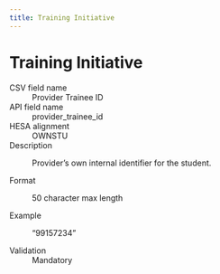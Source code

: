 ```yaml
---
title: Training Initiative
---
```


<h1 id="training-initiative">Training Initiative</h1>

<section class="app-summary-card govuk-!-margin-bottom-6" id="summary-card-provider_trainee_id">
  <div class="app-summary-card__body">
    <dl class="govuk-summary-list">
      <div class="govuk-summary-list__row csv-field-name govuk-summary-list__row--no-actions" id="csv-field-name">
        <dt class="govuk-summary-list__key">CSV field name</dt>
        <dd class="govuk-summary-list__value">Provider Trainee ID</dd>
      </div>
      <div class="govuk-summary-list__row api-field-name govuk-summary-list__row--no-actions" id="api-field-name">
        <dt class="govuk-summary-list__key">API field name</dt>
        <dd class="govuk-summary-list__value">provider_trainee_id</dd>
      </div>
      <div class="govuk-summary-list__row hesa-alignment govuk-summary-list__row--no-actions" id="hesa-alignment">
        <dt class="govuk-summary-list__key">HESA alignment</dt><dd class="govuk-summary-list__value">OWNSTU</dd>
      </div>
      <div class="govuk-summary-list__row description govuk-summary-list__row--no-actions" id="description">
        <dt class="govuk-summary-list__key">Description</dt>
        <dd class="govuk-summary-list__value">
          <p>Provider’s own internal identifier for the student.</p>
        </dd>
      </div>
      <div class="govuk-summary-list__row format govuk-summary-list__row--no-actions" id="format">
        <dt class="govuk-summary-list__key">Format</dt>
        <dd class="govuk-summary-list__value">
          <p>50 character max length</p>
        </dd>
      </div>
      <div class="govuk-summary-list__row example govuk-summary-list__row--no-actions" id="example">
        <dt class="govuk-summary-list__key">Example</dt>
        <dd class="govuk-summary-list__value">
          <p>&ldquo;99157234&rdquo;</p>
        </dd>
      </div>
      <div class="govuk-summary-list__row validation govuk-summary-list__row--no-actions" id="validation">
        <dt class="govuk-summary-list__key">Validation</dt>
        <dd class="govuk-summary-list__value">Mandatory</dd>
      </div>
    </dl>
  </div>
</section>
